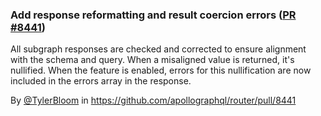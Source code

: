 ### Add response reformatting and result coercion errors ([PR #8441](https://github.com/apollographql/router/pull/8441))

All subgraph responses are checked and corrected to ensure alignment with the schema and query. When a misaligned value is returned, it's nullified. When the feature is enabled, errors for this nullification are now included in the errors array in the response.

By [@TylerBloom](https://github.com/TylerBloom) in https://github.com/apollographql/router/pull/8441
